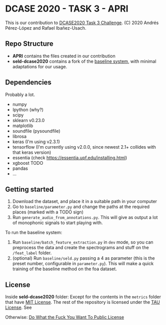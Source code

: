 
# DCASE 2020 - TASK 3 - APRI

This is our contribution to [DCASE2020 Task 3 Challenge]((http://dcase.community/challenge2020/task-sound-event-localization-and-detection)).
(C) 2020 Andrés Pérez-López and Rafael Ibañez-Usach.

## Repo Structure

 * **APRI** contains the files created in our contribution
 * **seld-dcase2020** contains a fork of the [baseline system](https://github.com/sharathadavanne/seld-dcase2020), with minimal adaptations for our usage.

## Dependencies
Probably a lot.
* numpy
* Ipython (why?)
* scipy
* sklearn v0.23.0
* matplotlib
* soundfile (pysoundfile)
* librosa
* keras (I'm using v2.3.1)
* tensorflow (I'm currently using v2.0.0, since newest 2.1+ collides with that keras version)
* essentia (check https://essentia.upf.edu/installing.html)
* xgboost TODO
* pandas
* ...

## Getting started
1. Download the dataset, and place it in a suitable path in your computer
2. Go to `baseline/parameter.py` and change the paths at the required places (marked with a TODO sign) 
3. Run `generate_audio_from_annotations.py`. This will give as output a lot of monophonic signals to start playing with.

To run the baseline system:
1. Run `baseline/batch_feature_extraction.py` in `dev` mode, so you can preprocess the data and create the spectrograms and stuff on the `/feat_label` folder.
2. (optional) Run `baseline/seld.py` passing a 4 as parameter (this is the preset number, configurable in `parameter.py`). This will make a quick training of the baseline method on the foa dataset. 

## License
Inside **seld-dcase2020** folder: 
Except for the contents in the `metrics` folder that have [MIT License](seld-dcase2020/metrics/LICENSE.md). The rest of the repository is licensed under the [TAU License](seld-dcase2020/LICENSE.md).
See 

Otherwise: [Do What the Fuck You Want To Public License](LICENSE.md)


